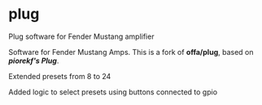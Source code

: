 # plug
Plug software for Fender Mustang amplifier

Software for Fender Mustang Amps. This is a fork of **offa/plug**, based on ***piorekf's Plug***.

Extended presets from 8 to 24

Added logic to select presets using buttons connected to gpio
